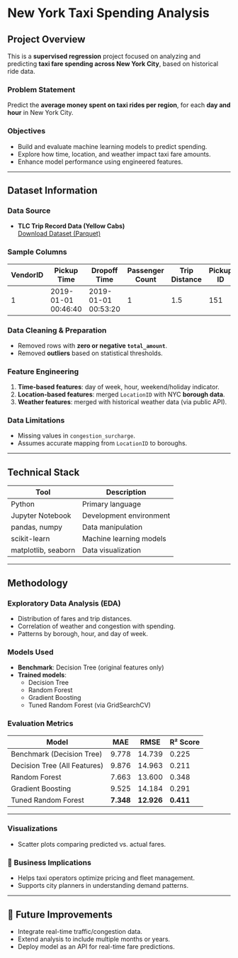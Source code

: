 
# New York Taxi Spending Analysis

## Project Overview
This is a **supervised regression** project focused on analyzing and predicting **taxi fare spending across New York City**, based on historical ride data.

### Problem Statement  
Predict the **average money spent on taxi rides per region**, for each **day and hour** in New York City.

### Objectives
- Build and evaluate machine learning models to predict spending.
- Explore how time, location, and weather impact taxi fare amounts.
- Enhance model performance using engineered features.

---

## Dataset Information

### Data Source
- **TLC Trip Record Data (Yellow Cabs)**  
  [Download Dataset (Parquet)](https://d37ci6vzurychx.cloudfront.net/trip-data/yellow_tripdata_2019-01.parquet)

### Sample Columns
| VendorID | Pickup Time | Dropoff Time | Passenger Count | Trip Distance | Pickup ID | Dropoff ID | Fare Amount | Tip Amount | Total Amount |
|----------|-------------|---------------|------------------|----------------|------------|-------------|---------------|--------------|----------------|
| 1        | 2019-01-01 00:46:40 | 2019-01-01 00:53:20 | 1 | 1.5 | 151 | 239 | 7.00 | 1.65 | 9.95 |

### Data Cleaning & Preparation
- Removed rows with **zero or negative `total_amount`**.
- Removed **outliers** based on statistical thresholds.

### Feature Engineering
1. **Time-based features**: day of week, hour, weekend/holiday indicator.  
2. **Location-based features**: merged `LocationID` with NYC **borough data**.  
3. **Weather features**: merged with historical weather data (via public API).

### Data Limitations
- Missing values in `congestion_surcharge`.
- Assumes accurate mapping from `LocationID` to boroughs.

---

## Technical Stack

| Tool | Description |
|------|-------------|
| Python | Primary language |
| Jupyter Notebook | Development environment |
| pandas, numpy | Data manipulation |
| scikit-learn | Machine learning models |
| matplotlib, seaborn | Data visualization |

---

## Methodology

### Exploratory Data Analysis (EDA)
- Distribution of fares and trip distances.
- Correlation of weather and congestion with spending.
- Patterns by borough, hour, and day of week.

### Models Used
- **Benchmark**: Decision Tree (original features only)
- **Trained models**:  
  - Decision Tree  
  - Random Forest  
  - Gradient Boosting  
  - Tuned Random Forest (via GridSearchCV)

### Evaluation Metrics

| Model | MAE | RMSE | R² Score |
|-------|-----|------|----------|
| Benchmark (Decision Tree) | 9.778 | 14.739 | 0.225 |
| Decision Tree (All Features) | 9.876 | 14.963 | 0.211 |
| Random Forest | 7.663 | 13.600 | 0.348 |
| Gradient Boosting | 9.525 | 14.184 | 0.291 |
| Tuned Random Forest | **7.348** | **12.926** | **0.411** |

---

### Visualizations
- Scatter plots comparing predicted vs. actual fares.


### 💼 Business Implications
- Helps taxi operators optimize pricing and fleet management.
- Supports city planners in understanding demand patterns.

---

## 🔮 Future Improvements
- Integrate real-time traffic/congestion data.
- Extend analysis to include multiple months or years.
- Deploy model as an API for real-time fare predictions.


